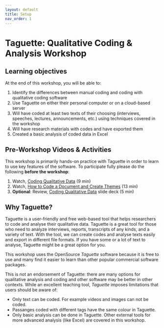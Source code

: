 ```yaml
---
layout: default
title: Setup 
nav_order: 1
---
```

# Taguette: Qualitative Coding & Analysis Workshop

## Learning objectives

At the end of this workshop, you will be able to:

1. Identify the differences between manual coding and coding with qualitative coding software
2. Use Taguette on either their personal computer or on a cloud-based server
3. Will have coded at least two texts of their choosing (interviews, speeches, lectures, announcements, etc.) using techniques covered in the workshop
4. Will have research materials with codes and have exported them
5. Created a basic analysis of coded data in Excel
 

## Pre-Workshop Videos & Activities
This workshop is primarily hands-on practice with Taguette in order to learn to use key features of the software. To participate fully please do the following **before the workshop**:

1. Watch, [Coding Qualitative Data](https://www.youtube.com/watch?v=lYzhgMZii3o) (9 min)
2. Watch, [How to Code a Document and Create Themes](https://www.youtube.com/watch?v=sHv3RzKWNcQ) (13 min)
3. **Optional**: Review, [Coding Qualitative Data](https://docs.google.com/presentation/d/1l6-NMZ4S64ZkuER_pjk4ORVYH4tq7GHl/) slide deck (5 min)


## Why Taguette? 
Taguette is a user-friendly and free web-based tool that helps researchers to code and analyse their qualitative data. Taguette is a great tool for those who need to analyze interviews, reports, transcripts of any kinds, and a variety of text. With the tool, we can create codes and analyse texts easily and export in different file formats. If you have some or a lot of text to analyse, Taguette might be a great option for you.

This workshop uses the OpenSource _Taguette_ software because it is free to use and many find it easier to learn than other popular commercial software packages. 

This is not an endorsement of Taguette: there are many options for qualitative analysis and coding and other software may be better in other contexts. While an excellent teaching tool, _Taguette_ imposes limitations that users should be aware of:

- Only text can be coded. For example videos and images can not be coded.
- Passanges coded with different tags have the same colour in Taguette. 
- Only basic analysis can be done in Taguette. Other external tools for more advanced analysis (like Excel) are covered in this workshop.
